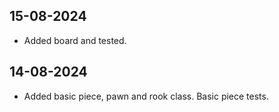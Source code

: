 ## 15-08-2024

- Added board and tested.

## 14-08-2024

- Added basic piece, pawn and rook class. Basic piece tests.